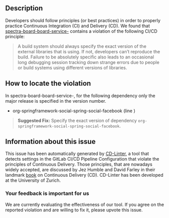 
## Description
Developers should follow principles (or best practices) in order to properly practice Continuous Integration (CI) and Delivery (CD).
We found that [spectra-board-board-service-](https://gitlab.com/msa-daughter/bbs/blob/master/.gitlab-ci.yml) contains a violation of the following CI/CD principle:

> A build system should always specify the exact version of the external libraries that is using.
If not, developers can’t reproduce the build. Failure to be absolutely specific also leads to an occasional long debugging session tracking down strange errors due to people or build systems using different versions of libraries.

## How to locate the violation

In spectra-board-board-service-, for the following dependency only the major release is specified in the version number.

* org-springframework-social-spring-social-facebook (line )

> **Suggested Fix:** Specify the exact version of dependency `org-springframework-social-spring-social-facebook`.

## Information about this issue

This issue has been automatically generated by [CD-Linter](https://gitlab.com/Jancso/configuration-analytics), a tool that detects settings in the GitLab CI/CD Pipeline Configuration that violate the principles of Continuous Delivery. Those principles, that are nowadays widely accepted, are discussed by Jez Humble and David Farley in their landmark [book](https://www.oreilly.com/library/view/continuous-delivery-reliable/9780321670250/) on Continuous Delivery (CD). CD-Linter has been developed at the University of Zurich.

### Your feedback is important for us
We are currently evaluating the effectiveness of our tool. If you agree on the reported violation and are willing to fix it, please upvote this issue.